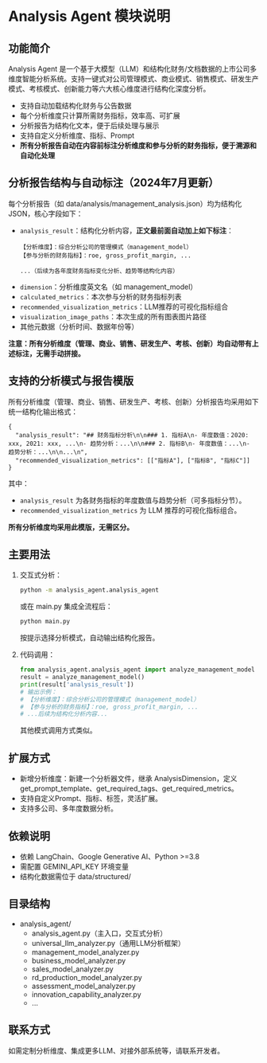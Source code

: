 # Analysis Agent 模块说明

## 功能简介

Analysis Agent 是一个基于大模型（LLM）和结构化财务/文档数据的上市公司多维度智能分析系统。支持一键式对公司管理模式、商业模式、销售模式、研发生产模式、考核模式、创新能力等六大核心维度进行结构化深度分析。

- 支持自动加载结构化财务与公告数据
- 每个分析维度只计算所需财务指标，效率高、可扩展
- 分析报告为结构化文本，便于后续处理与展示
- 支持自定义分析维度、指标、Prompt
- **所有分析报告自动在内容前标注分析维度和参与分析的财务指标，便于溯源和自动化处理**

## 分析报告结构与自动标注（2024年7月更新）

每个分析报告（如 data/analysis/management_analysis.json）均为结构化JSON，核心字段如下：

- `analysis_result`：结构化分析内容，**正文最前面自动加上如下标注**：
  ```
  【分析维度】：综合分析公司的管理模式（management_model）
  【参与分析的财务指标】：roe, gross_profit_margin, ...
  
  ...（后续为各年度财务指标变化分析、趋势等结构化内容）
  ```
- `dimension`：分析维度英文名（如 management_model）
- `calculated_metrics`：本次参与分析的财务指标列表
- `recommended_visualization_metrics`：LLM推荐的可视化指标组合
- `visualization_image_paths`：本次生成的所有图表图片路径
- 其他元数据（分析时间、数据年份等）

**注意：所有分析维度（管理、商业、销售、研发生产、考核、创新）均自动带有上述标注，无需手动拼接。**

## 支持的分析模式与报告模版

所有分析维度（管理、商业、销售、研发生产、考核、创新）分析报告均采用如下统一结构化输出格式：

```
{
  "analysis_result": "## 财务指标分析\n\n### 1. 指标A\n- 年度数值：2020: xxx, 2021: xxx, ...\n- 趋势分析：...\n\n### 2. 指标B\n- 年度数值：...\n- 趋势分析：...\n\n...\n",
  "recommended_visualization_metrics": [["指标A"], ["指标B", "指标C"]]
}
```

其中：
- `analysis_result` 为各财务指标的年度数值与趋势分析（可多指标分节）。
- `recommended_visualization_metrics` 为 LLM 推荐的可视化指标组合。

**所有分析维度均采用此模版，无需区分。**

## 主要用法

1. 交互式分析：
   ```bash
   python -m analysis_agent.analysis_agent
   ```
   或在 main.py 集成全流程后：
   ```bash
   python main.py
   ```
   按提示选择分析模式，自动输出结构化报告。

2. 代码调用：
   ```python
   from analysis_agent.analysis_agent import analyze_management_model
   result = analyze_management_model()
   print(result['analysis_result'])
   # 输出示例：
   # 【分析维度】：综合分析公司的管理模式（management_model）
   # 【参与分析的财务指标】：roe, gross_profit_margin, ...
   # ...后续为结构化分析内容...
   ```
   其他模式调用方式类似。

## 扩展方式

- 新增分析维度：新建一个分析器文件，继承 AnalysisDimension，定义 get_prompt_template、get_required_tags、get_required_metrics。
- 支持自定义Prompt、指标、标签，灵活扩展。
- 支持多公司、多年度数据分析。

## 依赖说明
- 依赖 LangChain、Google Generative AI、Python >=3.8
- 需配置 GEMINI_API_KEY 环境变量
- 结构化数据需位于 data/structured/

## 目录结构
- analysis_agent/
  - analysis_agent.py（主入口，交互式分析）
  - universal_llm_analyzer.py（通用LLM分析框架）
  - management_model_analyzer.py
  - business_model_analyzer.py
  - sales_model_analyzer.py
  - rd_production_model_analyzer.py
  - assessment_model_analyzer.py
  - innovation_capability_analyzer.py
  - ...

## 联系方式
如需定制分析维度、集成更多LLM、对接外部系统等，请联系开发者。 